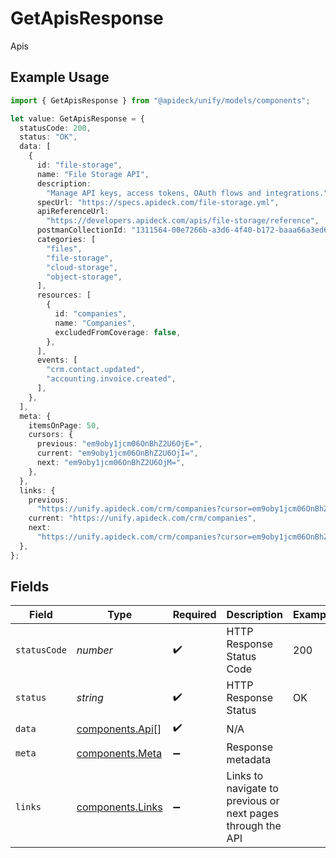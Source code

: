 # GetApisResponse

Apis

## Example Usage

```typescript
import { GetApisResponse } from "@apideck/unify/models/components";

let value: GetApisResponse = {
  statusCode: 200,
  status: "OK",
  data: [
    {
      id: "file-storage",
      name: "File Storage API",
      description:
        "Manage API keys, access tokens, OAuth flows and integrations.",
      specUrl: "https://specs.apideck.com/file-storage.yml",
      apiReferenceUrl:
        "https://developers.apideck.com/apis/file-storage/reference",
      postmanCollectionId: "1311564-00e7266b-a3d6-4f40-b172-baaa66a3ed6f",
      categories: [
        "files",
        "file-storage",
        "cloud-storage",
        "object-storage",
      ],
      resources: [
        {
          id: "companies",
          name: "Companies",
          excludedFromCoverage: false,
        },
      ],
      events: [
        "crm.contact.updated",
        "accounting.invoice.created",
      ],
    },
  ],
  meta: {
    itemsOnPage: 50,
    cursors: {
      previous: "em9oby1jcm06OnBhZ2U6OjE=",
      current: "em9oby1jcm06OnBhZ2U6OjI=",
      next: "em9oby1jcm06OnBhZ2U6OjM=",
    },
  },
  links: {
    previous:
      "https://unify.apideck.com/crm/companies?cursor=em9oby1jcm06OnBhZ2U6OjE%3D",
    current: "https://unify.apideck.com/crm/companies",
    next:
      "https://unify.apideck.com/crm/companies?cursor=em9oby1jcm06OnBhZ2U6OjM",
  },
};
```

## Fields

| Field                                                       | Type                                                        | Required                                                    | Description                                                 | Example                                                     |
| ----------------------------------------------------------- | ----------------------------------------------------------- | ----------------------------------------------------------- | ----------------------------------------------------------- | ----------------------------------------------------------- |
| `statusCode`                                                | *number*                                                    | :heavy_check_mark:                                          | HTTP Response Status Code                                   | 200                                                         |
| `status`                                                    | *string*                                                    | :heavy_check_mark:                                          | HTTP Response Status                                        | OK                                                          |
| `data`                                                      | [components.Api](../../models/components/api.md)[]          | :heavy_check_mark:                                          | N/A                                                         |                                                             |
| `meta`                                                      | [components.Meta](../../models/components/meta.md)          | :heavy_minus_sign:                                          | Response metadata                                           |                                                             |
| `links`                                                     | [components.Links](../../models/components/links.md)        | :heavy_minus_sign:                                          | Links to navigate to previous or next pages through the API |                                                             |